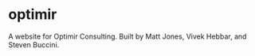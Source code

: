 optimir
=======

A website for Optimir Consulting. Built by Matt Jones, Vivek Hebbar, and Steven Buccini.
